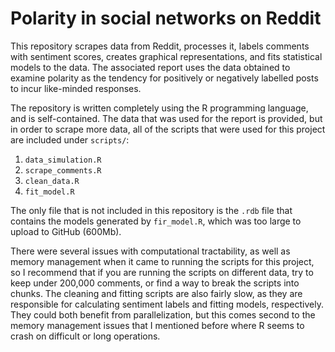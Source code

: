 # Polarity in social networks on Reddit

This repository scrapes data from Reddit, processes it, labels comments with sentiment scores, creates graphical representations, and fits statistical models to the data. The associated report uses the data obtained to examine polarity as the tendency for positively or negatively labelled posts to incur like-minded responses.

The repository is written completely using the R programming language, and is self-contained. The data that was used for the report is provided, but in order to scrape more data, all of the scripts that were used for this project are included under `scripts/`:

1. `data_simulation.R`
2. `scrape_comments.R`
3. `clean_data.R`
4. `fit_model.R`

The only file that is not included in this repository is the `.rdb` file that contains the models generated by `fir_model.R`, which was too large to upload to GitHub (600Mb).

There were several issues with computational tractability, as well as memory management when it came to running the scripts for this project, so I recommend that if you are running the scripts on different data, try to keep under 200,000 comments, or find a way to break the scripts into chunks. The cleaning and fitting scripts are also fairly slow, as they are responsible for calculating sentiment labels and fitting models, respectively. They could both benefit from parallelization, but this comes second to the memory management issues that I mentioned before where R seems to crash on difficult or long operations.